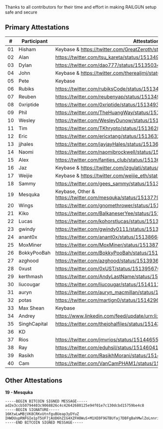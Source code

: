 Thanks to all contributors for their time and effort in making RAILGUN setup safe and secure

## Primary Attestations

| #  | **Participant** | **Attestation**                                                           |
|----|-----------------|---------------------------------------------------------------------------|
| 01 | Hisham          | Keybase & https://twitter.com/GreatZeroth/status/1513638441275297802      |
| 02 | Alan            | https://twitter.com/tsu_kareta/status/1513496380614279173                 |
| 03 | Dylan           | https://twitter.com/dao777/status/1513503427292246022                     |
| 04 | John            | Keybase & https://twitter.com/therealjmj/status/1513640053796491268       |
| 05 | Pete            | Keybase                                                                   |
| 06 | Rubiks          | https://twitter.com/rubiksCode/status/1513493392612806659                 |
| 07 | Reuben          | https://twitter.com/reubenyap/status/1513494770693586946                  |
| 08 | 0xriptide       | https://twitter.com/0xriptide/status/1513493644476653570                  |
| 09 | Phil            | https://twitter.com/TheHuangWay/status/1513525465910239239                |
| 10 | Wesley          | https://twitter.com/WesleyDunow/status/1513538421024706565                |
| 11 | Tim             | https://twitter.com/TKhrypto/status/1513628340753735689                   |
| 12 | Eric            | https://twitter.com/ericxtang/status/1513632412147798021                  |
| 13 | jjhales         | https://twitter.com/jayjayHales/status/1513665065630810117                |
| 14 | Naomi           | https://twitter.com/naomibrockwell/status/1513903149102231552             |
| 15 | Alex            | https://twitter.com/fanties_club/status/1513683088160796678               |
| 16 | Jaz             | Keybase & https://twitter.com/jzgulati/status/1513691955490099200         |
| 17 | Weijie          | Keybase & https://twitter.com/weijie_eth/status/1513693351102812161       |
| 18 | Sammy           | https://twitter.com/gees_sammy/status/1513712262736920578                 |
| 19 | Mesquka         | Keybase, Other & https://twitter.com/mesquka/status/1513779929950953475   |
| 20 | Wings           | https://twitter.com/gnomethrower/status/1513841924830302214               |
| 21 | Kiko            | https://twitter.com/BalkaneserYee/status/1513846206820196356              |
| 22 | Lucas           | https://twitter.com/kohorstlucas/status/1513852614030635010               |
| 23 | gwindy          | https://twitter.com/gwindy0111/status/1513857366483431426                 |
| 24 | anant0x         | https://twitter.com/anant0x/status/1513866848252874754                    |
| 25 | MoxMiner        | https://twitter.com/MoxMiner/status/1513872407202832387                   |
| 26 | BokkyPooBah     | https://twitter.com/BokkyPooBah/status/1513875328015699968                |
| 27 | azghood         | https://twitter.com/azghood/status/1513936891359514631                    |
| 28 | 0xust           | https://twitter.com/0xUST/status/1513956703603146755                      |
| 29 | kerthmash       | https://twitter.com/AndyLastName/status/1514078740074176517               |
| 30 | liucougar       | https://twitter.com/liucougar/status/1514111945309188099                  |
| 31 | auryn           | https://twitter.com/auryn_macmillan/status/1514228592808689673            |
| 32 | potas           | https://twitter.com/martign0/status/1514296388921745414                   |
| 33 | Max Shean       | Keybase                                                                   |
| 34 | Andrey          | https://www.linkedin.com/feed/update/urn:li:activity:6920096787072487425/ |
| 35 | SinghCapital    | https://twitter.com/thejohalfiles/status/1514361165832368129              |
| 36 | KD              |                                                                           |
| 37 | Rios            | https://twitter.com/jmvrios/status/1514465557965328390                    |
| 38 | Ray	           | https://twitter.com/eduhsil/status/1514604173404241926                    |
| 39 | Rasikh	         | https://twitter.com/RasikhMorani/status/1514605230054289412               | 
| 40 | Cam           | https://twitter.com/VanCamPHAM1/status/1514612712063782916                |


## Other Attestations

**19 - Mesquka**
```
-----BEGIN BITCOIN SIGNED MESSAGE-----
ad2e3ccb50794403c9068826c4c42642680125e94f01e7c130dcbd15759be4c8
-----BEGIN SIGNATURE-----
16KtwLwMBjVK8CRKvUtnfguBUeap3yDYuZ
IHWDUupRNFGIe1pT5UF7jAUD6hZIG4XZFH8WuS+M1XE0F9GTBUfaj7DBFgBahMwlZoLnnri3aSmTjK5uXv9qiDw=
-----END BITCOIN SIGNED MESSAGE-----
```
